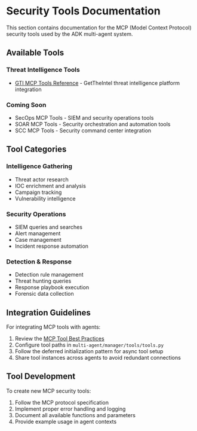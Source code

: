 # Security Tools Documentation

This section contains documentation for the MCP (Model Context Protocol) security tools used by the ADK multi-agent system.

## Available Tools

### Threat Intelligence Tools
- [GTI MCP Tools Reference](GTI_MCP_TOOLS_REFERENCE.md) - GetTheIntel threat intelligence platform integration

### Coming Soon
- SecOps MCP Tools - SIEM and security operations tools
- SOAR MCP Tools - Security orchestration and automation tools
- SCC MCP Tools - Security command center integration

## Tool Categories

### Intelligence Gathering
- Threat actor research
- IOC enrichment and analysis
- Campaign tracking
- Vulnerability intelligence

### Security Operations
- SIEM queries and searches
- Alert management
- Case management
- Incident response automation

### Detection & Response
- Detection rule management
- Threat hunting queries
- Response playbook execution
- Forensic data collection

## Integration Guidelines

For integrating MCP tools with agents:
1. Review the [MCP Tool Best Practices](../mcp_tool_best_practices.md)
2. Configure tool paths in `multi-agent/manager/tools/tools.py`
3. Follow the deferred initialization pattern for async tool setup
4. Share tool instances across agents to avoid redundant connections

## Tool Development

To create new MCP security tools:
1. Follow the MCP protocol specification
2. Implement proper error handling and logging
3. Document all available functions and parameters
4. Provide example usage in agent contexts
